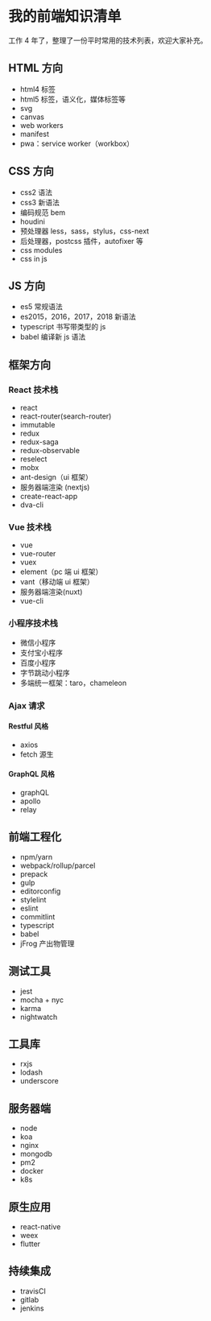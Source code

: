 # 我的前端知识清单

工作 4 年了，整理了一份平时常用的技术列表，欢迎大家补充。

## HTML 方向

- html4 标签
- html5 标签，语义化，媒体标签等
- svg
- canvas
- web workers
- manifest
- pwa：service worker（workbox）

## CSS 方向

- css2 语法
- css3 新语法
- 编码规范 bem
- houdini
- 预处理器 less，sass，stylus，css-next
- 后处理器，postcss 插件，autofixer 等
- css modules
- css in js

## JS 方向

- es5 常规语法
- es2015，2016，2017，2018 新语法
- typescript 书写带类型的 js
- babel 编译新 js 语法

## 框架方向

### React 技术栈

- react
- react-router(search-router)
- immutable
- redux
- redux-saga
- redux-observable
- reselect
- mobx
- ant-design（ui 框架）
- 服务器端渲染 (nextjs)
- create-react-app
- dva-cli

### Vue 技术栈

- vue
- vue-router
- vuex
- element（pc 端 ui 框架）
- vant（移动端 ui 框架）
- 服务器端渲染(nuxt)
- vue-cli

### 小程序技术栈

- 微信小程序
- 支付宝小程序
- 百度小程序
- 字节跳动小程序
- 多端统一框架：taro，chameleon

### Ajax 请求

#### Restful 风格

- axios
- fetch 源生

#### GraphQL 风格

- graphQL
- apollo
- relay

## 前端工程化

- npm/yarn
- webpack/rollup/parcel
- prepack
- gulp
- editorconfig
- stylelint
- eslint
- commitlint
- typescript
- babel
- jFrog 产出物管理

## 测试工具

- jest
- mocha + nyc
- karma
- nightwatch

## 工具库

- rxjs
- lodash
- underscore

## 服务器端

- node
- koa
- nginx
- mongodb
- pm2
- docker
- k8s

## 原生应用

- react-native
- weex
- flutter

## 持续集成

- travisCI
- gitlab
- jenkins
